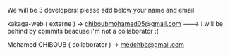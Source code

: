 We will be 3 developers! 
please add below your name and email

kakaga-web ( externe )  -> chiboubmohamed05@gmail.com  ---> i  will be behind by commits beacuse i'm not a collaborator :( 

Mohamed CHIBOUB ( collaborator ) -> medchbb@gmail.com 
